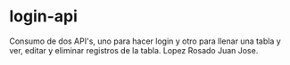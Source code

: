 # login-api
Consumo de dos API's, uno para hacer login y otro para llenar una tabla y ver, editar y eliminar registros de la tabla. Lopez Rosado Juan Jose.
